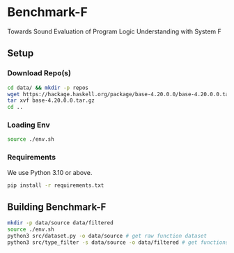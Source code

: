 # Benchmark-F

Towards Sound Evaluation of Program Logic Understanding with System F

## Setup

### Download Repo(s)

```sh
cd data/ && mkdir -p repos
wget https://hackage.haskell.org/package/base-4.20.0.0/base-4.20.0.0.tar.gz
tar xvf base-4.20.0.0.tar.gz
cd ..
```

### Loading Env

```sh
source ./env.sh
```

### Requirements

We use Python 3.10 or above.

```sh
pip install -r requirements.txt
```

## Building Benchmark-F

```sh
mkdir -p data/source data/filtered
source ./env.sh
python3 src/dataset.py -o data/source # get raw function dataset
python3 src/type_filter -s data/source -o data/filtered # get functions with type we want :)
```